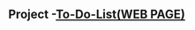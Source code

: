 ## Project -[To-Do-List(WEB PAGE)](https://sreejasivakumar2007-stack.github.io/sreejasivakumar2007-stack-SREEJA-S-TNSDC-FWD-DP/ )
